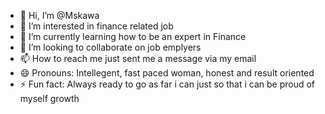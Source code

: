 - 👋 Hi, I’m @Mskawa
- 👀 I’m interested in finance related job 
- 🌱 I’m currently learning how to be an expert in Finance
- 💞️ I’m looking to collaborate on job emplyers
- 📫 How to reach me just sent me a message via my email
- 😄 Pronouns: Intellegent, fast paced woman, honest and result oriented
- ⚡ Fun fact: Always ready to go as far i can just so that i can be proud of myself growth

<!---
Mskawa/Mskawa is a ✨ special ✨ repository because its `README.md` (this file) appears on your GitHub profile.
You can click the Preview link to take a look at your changes.
--->
